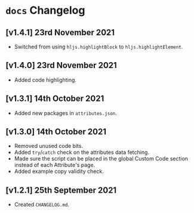 # `docs` Changelog

## [v1.4.1] 23rd November 2021

- Switched from using `hljs.highlightBlock` to `hljs.highlightElement`.

## [v1.4.0] 23rd November 2021

- Added code highlighting.

## [v1.3.1] 14th October 2021

- Added new packages in `attributes.json`.

## [v1.3.0] 14th October 2021

- Removed unused code bits.
- Added `try`/`catch` check on the attributes data fetching.
- Made sure the script can be placed in the global Custom Code section instead of each Attribute's page.
- Added example copy validity check.

## [v1.2.1] 25th September 2021

- Created `CHANGELOG.md`.
